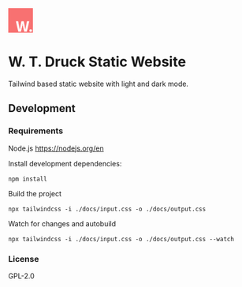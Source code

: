 <img src="https://raw.githubusercontent.com/wtdruck/wtdruck/refs/heads/main/docs/favicon-dark-mode.svg" width=50px />

# W. T. Druck Static Website

Tailwind based static website with light and dark mode.

## Development

### Requirements

Node.js https://nodejs.org/en

Install development dependencies:
```
npm install
```

Build the project
```
npx tailwindcss -i ./docs/input.css -o ./docs/output.css
```

Watch for changes and autobuild
```
npx tailwindcss -i ./docs/input.css -o ./docs/output.css --watch
```

### License
GPL-2.0
